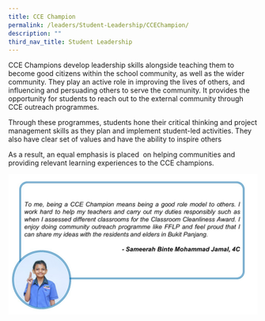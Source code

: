 ```yaml
---
title: CCE Champion
permalink: /leaders/Student-Leadership/CCEChampion/
description: ""
third_nav_title: Student Leadership
---
```

CCE Champions develop leadership skills alongside teaching them to become good citizens within the school community, as well as the wider community. They play an active role in improving the lives of others, and influencing and persuading others to serve the community. It provides the opportunity for students to reach out to the external community through CCE outreach programmes.

Through these programmes, students hone their critical thinking and project management skills as they plan and implement student-led activities. They also have clear set of values and have the ability to inspire others

As a result, an equal emphasis is placed  on helping communities and providing relevant learning experiences to the CCE champions.

![](/images/CCE%20Champ.jpg)
